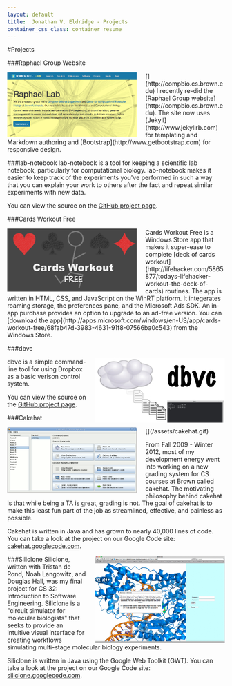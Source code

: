 ```yaml
---
layout: default
title:  Jonathan V. Eldridge - Projects
container_css_class: container resume
---
```


#Projects

###Raphael Group Website
<div class="project-div" markdown="1">
[<img src="/assets/group-website.png" style="float: left; width: 300px; margin-right: 20px"/>](http://compbio.cs.brown.edu)
I recently re-did the [Raphael Group website](http://compbio.cs.brown.edu). The site now uses [Jekyll](http://www.jekyllrb.com)
for templating and Markdown authoring and [Bootstrap](http://www.getbootstrap.com) for responsive design.
</div>

###lab-notebook
lab-notebook is a tool for keeping a scientific lab notebook, particularly for computational
biology. lab-notebook makes it easier to keep track of the experiments you've performed in such a
way that you can explain your work to others after the fact and repeat similar experiments with
new data.

You can view the source on the [GitHub project page](https://github.com/jveldridge/lab-notebook).

###Cards Workout Free
<div class="project-div" markdown="1">
<img src="/assets/cards-workout-free.png" style="float: left; width: 300px; margin-right: 20px"/>
Cards Workout Free is a Windows Store app that makes it super-ease to complete
[deck of cards workout](http://lifehacker.com/5865877/todays-lifehacker-workout-the-deck-of-cards) routines.
The app is written in HTML, CSS, and JavaScript on the WinRT platform. It integerates roaming storage, the
preferences pane, and the Microsoft Ads SDK.  An in-app purchase provides an option to upgrade to an ad-free version.
You can [download the app](http://apps.microsoft.com/windows/en-US/app/cards-workout-free/68fab47d-3983-4631-91f8-07566ba0c543)
from the Windows Store.
</div>

###dbvc
<div class="project-div" markdown="1">
<img src="/assets/dbvc.jpg" style="float: right; width: 300px; margin-left: 20px"/>
dbvc is a simple command-line tool for using Dropbox as a basic verison control system.

You can view the source on the [GitHub project page](https://github.com/jveldridge/dbvc).
</div>

###Cakehat
<div class="project-div" markdown="1">
[<img src="/assets/cakehat.gif" style="float: left; width: 300px; margin-right: 20px"/>](/assets/cakehat.gif)

From Fall 2009 - Winter 2012, most of my development energy went into working on a new grading
system for CS courses at Brown called cakehat. The motivating philosophy behind cakehat is that
while being a TA is great, grading is not. The goal of cakehat is to make this least fun part of
the job as streamlined, effective, and painless as possible.

Cakehat is written in Java and has grown to nearly 40,000 lines of code.  You can take a
look at the project on our Google Code site: [cakehat.googlecode.com](http://cakehat.googlecode.com).
</div>

###Siliclone
[<img src="/assets/siliclone.gif" style="float: right; width: 300px; margin-left: 20px"/>](/assets/siliclone.gif)
Siliclone, written with Tristan de Rond, Noah Langowitz, and Douglas Hall, was my final project for
CS 32: Introduction to Software Engineering. Siliclone is a "circuit simulator for molecular
biologists" that seeks to provide an intuitive visual interface for creating workflows simulating
multi-stage molecular biology experiments.

Siliclone is written in Java using the Google Web Toolkit (GWT). You can take a look at the project
on our Google Code site: [siliclone.googlecode.com](http://siliclone.googlecode.com).